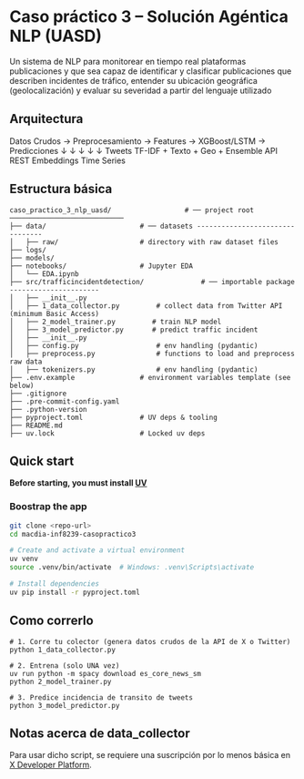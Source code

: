 # Caso práctico 3 – Solución Agéntica NLP (UASD)

Un sistema de NLP para monitorear en tiempo real plataformas publicaciones y que sea capaz de identificar y
clasificar publicaciones que describen incidentes de tráfico, entender su ubicación geográfica (geolocalización) y
evaluar su severidad a partir del lenguaje utilizado

## Arquitectura
Datos Crudos → Preprocesamiento → Features → XGBoost/LSTM → Predicciones
       ↓              ↓              ↓           ↓           ↓
   Tweets       TF-IDF +       Texto + Geo +   Ensemble     API REST
              Embeddings      Time Series

## Estructura básica

```
caso_practico_3_nlp_uasd/                  # ── project root ────────────────────────────
├── data/                       # ── datasets --------------------------------
│   ├── raw/                    # directory with raw dataset files
├── logs/                  
├── models/                 
├── notebooks/                  # Jupyter EDA
│   └── EDA.ipynb
├── src/trafficincidentdetection/              # ── importable package ----------------------
│   ├── __init__.py
│   ├── 1_data_collector.py         # collect data from Twitter API (minimum Basic Access)
│   ├── 2_model_trainer.py         # train NLP model
│   ├── 3_model_predictor.py       # predict traffic incident
│   ├── __init__.py
│   ├── config.py                   # env handling (pydantic)
│   ├── preprocess.py               # functions to load and preprocess raw data
│   ├── tokenizers.py               # env handling (pydantic)
├── .env.example                # environment variables template (see below)
├── .gitignore
├── .pre-commit-config.yaml
├── .python-version
├── pyproject.toml              # UV deps & tooling
├── README.md
├── uv.lock                     # Locked uv deps

```

## Quick start

**Before starting, you must install [UV](https://docs.astral.sh/uv/getting-started/installation/)**

### Boostrap the app

```bash
git clone <repo-url>
cd macdia-inf8239-casopractico3

# Create and activate a virtual environment
uv venv
source .venv/bin/activate  # Windows: .venv\Scripts\activate

# Install dependencies
uv pip install -r pyproject.toml
```

## Como correrlo
```shell
# 1. Corre tu colector (genera datos crudos de la API de X o Twitter)
python 1_data_collector.py

# 2. Entrena (solo UNA vez)
uv run python -m spacy download es_core_news_sm
python 2_model_trainer.py

# 3. Predice incidencia de transito de tweets
python 3_model_predictor.py
```

## Notas acerca de data_collector
Para usar dicho script, se requiere una suscripción por lo menos básica en [X Developer Platform](https://developer.x.com/en).
